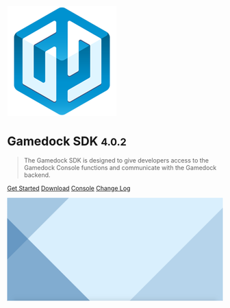 <!-- _coverpage.md -->

![logo](_images/GamedockLogoMedium.png)

# Gamedock SDK <small>4.0.2</small>

> The Gamedock SDK is designed to give developers access to the Gamedock Console functions and communicate with the Gamedock backend.

[Get Started](#/#gettingStarted)
[Download](https://github.com/azerion/gamedock-sdk/releases)
[Console](https://console.gamedock.io/)
[Change Log](#/#changelog)

![background](_images/coverpageBackground.png)